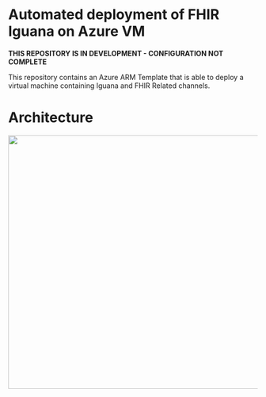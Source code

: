 # Automated deployment of FHIR Iguana on Azure VM

**THIS REPOSITORY IS IN DEVELOPMENT - CONFIGURATION NOT COMPLETE**

This repository contains an Azure ARM Template that is able to deploy a virtual machine containing Iguana and FHIR Related channels. 

# Architecture
<center><img src="https://github.com/InterfacewareCS/iguana-azure-fhir/raw/master/Diagram.png" width="512"></center>
